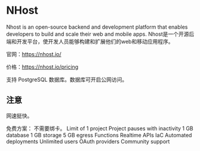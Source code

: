 # NHost

Nhost is an open-source backend and development platform that enables developers to build and scale their web and mobile apps.
Nhost是一个开源后端和开发平台，使开发人员能够构建和扩展他们的web和移动应用程序。

官网：https://nhost.io/

价格：https://nhost.io/pricing

支持 PostgreSQL 数据库。数据库可开启公网访问。

## 注意

网速挺快。

免费方案：
不需要绑卡。
Limit of 1 project
Project pauses with inactivity
1 GB database
1 GB storage
5 GB egress
Functions
Realtime APIs
IaC
Automated deployments
Unlimited users
OAuth providers
Community support

